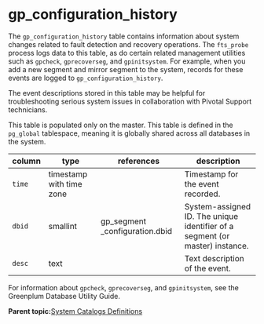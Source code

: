 # gp\_configuration\_history 

The `gp_configuration_history` table contains information about system changes related to fault detection and recovery operations. The `fts_probe` process logs data to this table, as do certain related management utilities such as `gpcheck`, `gprecoverseg`, and `gpinitsystem`. For example, when you add a new segment and mirror segment to the system, records for these events are logged to `gp_configuration_history`.

The event descriptions stored in this table may be helpful for troubleshooting serious system issues in collaboration with Pivotal Support technicians.

This table is populated only on the master. This table is defined in the `pg_global` tablespace, meaning it is globally shared across all databases in the system.

|column|type|references|description|
|------|----|----------|-----------|
|`time`|timestamp with time zone| |Timestamp for the event recorded.|
|`dbid`|smallint|gp\_segment \_configuration.dbid|System-assigned ID. The unique identifier of a segment \(or master\) instance.|
|`desc`|text| |Text description of the event.|

For information about `gpcheck`, `gprecoverseg`, and `gpinitsystem`, see the Greenplum Database Utility Guide.

**Parent topic:**[System Catalogs Definitions](../system_catalogs/catalog_ref-html.html)

